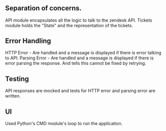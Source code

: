 # 

## Separation of concerns.
API module encapsulates all the logic to talk to the zendesk API.
Tickets module holds the "State" and the representation of the tickets.

## Error Handling
HTTP Error - Are handled and a message is displayed if there is error talking to API.
Parsing Error - Are handled and a message is displayed if there is error parsing the response. And tells this cannot be fixed by retrying.

## Testing
API responses are mocked and tests for HTTP error and parsing error are written.

## UI
Used Python's CMD module's loop to run the application.
